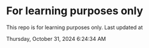 # For learning purposes only
This repo is for learning purposes only.
Last updated at

Thursday, October 31, 2024 6:24:34 AM

